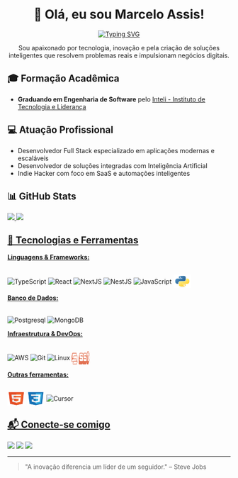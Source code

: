 <div align="center">

# 👋 Olá, eu sou Marcelo Assis!

[![Typing SVG](https://readme-typing-svg.herokuapp.com/?color=268F77&size=24&center=true&lines=Desenvolvedor+Full+Stack+%7C+AI+Engineer+%7C+Indie+Hacker)](https://git.io/typing-svg)

Sou apaixonado por tecnologia, inovação e pela criação de soluções inteligentes que resolvem problemas reais e impulsionam negócios digitais.

</div>

## 🎓 Formação Acadêmica

- **Graduando em Engenharia de Software** pelo [Inteli - Instituto de Tecnologia e Liderança](https://www.inteli.edu.br/)

## 💻 Atuação Profissional

- Desenvolvedor Full Stack especializado em aplicações modernas e escaláveis
- Desenvolvedor de soluções integradas com Inteligência Artificial
- Indie Hacker com foco em SaaS e automações inteligentes

## 📊 GitHub Stats
<div>
  <a href="https://github.com/MarceloAssis123">
  <img height="150em" src="https://github-readme-stats.vercel.app/api?username=MarceloAssis123&show_icons=true&theme=gotham&include_all_commits=true&count_private=true"/>
  <img height="150em" src="https://github-readme-stats.vercel.app/api/top-langs/?username=MarceloAssis123&layout=compact&langs_count=7&theme=gotham"/>
</div>

## 🚀 Tecnologias e Ferramentas

**Linguagens & Frameworks:**
<div style="display: inline-block"><br>
  <img align="center" alt="TypeScript" title="TypeScript" height="30" width="40" src="https://cdn.jsdelivr.net/gh/devicons/devicon/icons/typescript/typescript-original.svg" />
  <img align="center" alt="React" title="ReactJS" height="30" width="40" src="https://cdn.jsdelivr.net/gh/devicons/devicon/icons/react/react-original.svg" />
  <img align="center" alt="NextJS" title="NextJS" height="30" width="40" src="https://cdn.jsdelivr.net/gh/devicons/devicon/icons/nextjs/nextjs-original.svg" />
  <img align="center" alt="NestJS" title="NestJS" height="30" width="40" src="https://nestjs.com/img/logo-small.svg" />
  <img align="center" alt="JavaScript" title="JavaScript" height="30" width="40" src="https://cdn.jsdelivr.net/gh/devicons/devicon/icons/javascript/javascript-original.svg" />
  <img align="center" alt="Python" title="Python" height="30" width="40" src="https://raw.githubusercontent.com/devicons/devicon/master/icons/python/python-original.svg">
</div>

**Banco de Dados:**
<div style="display: inline-block"><br>
  <img align="center" alt="Postgresql" title="PostgreSQL" height="30" width="40" src="https://cdn.jsdelivr.net/gh/devicons/devicon/icons/postgresql/postgresql-original.svg">
  <img align="center" alt="MongoDB" title="MongoDB" height="30" width="40" src="https://cdn.jsdelivr.net/gh/devicons/devicon/icons/mongodb/mongodb-original.svg" />
</div>

**Infraestrutura & DevOps:**
<div style="display: inline-block"><br>
  <img align="center" alt="AWS" title="Amazon Web Services" height="30" width="40" src="https://cdn.jsdelivr.net/gh/devicons/devicon@latest/icons/amazonwebservices/amazonwebservices-original-wordmark.svg" />
  <img align="center" alt="Git" title="Git" height="30" width="40" src="https://cdn.jsdelivr.net/gh/devicons/devicon/icons/git/git-original.svg" />
  <img align="center" alt="Linux" title="Linux" height="30" width="40" src="https://cdn.jsdelivr.net/gh/devicons/devicon/icons/linux/linux-original.svg" />
  <img align="center" alt="SST" title="SST Framework" height="30" width="40" src="https://raw.githubusercontent.com/sst/identity/main/variants/sst-full.svg" />
</div>

**Outras ferramentas:**
<div style="display: inline-block"><br>
  <img align="center" alt="HTML" title="HTML5" height="30" width="40" src="https://raw.githubusercontent.com/devicons/devicon/master/icons/html5/html5-original.svg">
  <img align="center" alt="CSS" title="CSS3" height="30" width="40" src="https://raw.githubusercontent.com/devicons/devicon/master/icons/css3/css3-original.svg">
  <img align="center" alt="Cursor" title="Cursor IDE" height="30" width="30" src="https://us1.discourse-cdn.com/flex020/uploads/cursor1/original/3X/a/d/ad08adc640929ae1e98be69dab1ad0844cee99a0.png" />
</div>


## 📬 Conecte-se comigo
<div> 
  <a href="https://instagram.com/marceloassis._" target="_blank"><img src="https://img.shields.io/badge/-Instagram-%23E4405F?style=for-the-badge&logo=instagram&logoColor=white" target="_blank"></a>
  <a href = "mailto:marcelo.miguel.pareira@gmail.com"><img src="https://img.shields.io/badge/-Gmail-%23333?style=for-the-badge&logo=gmail&logoColor=white" target="_blank"></a>
  <a href="https://www.linkedin.com/in/marcelomiguelassis/" target="_blank"><img src="https://img.shields.io/badge/-LinkedIn-%230077B5?style=for-the-badge&logo=linkedin&logoColor=white" target="_blank"></a> 
</div>

---

> "A inovação diferencia um líder de um seguidor." – Steve Jobs